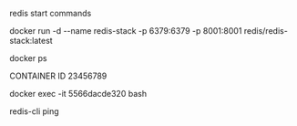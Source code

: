 redis start commands 

docker run -d --name redis-stack -p 6379:6379 -p 8001:8001 redis/redis-stack:latest

docker ps  

CONTAINER ID   23456789

docker exec -it 5566dacde320 bash  

redis-cli ping